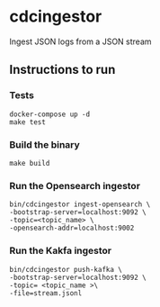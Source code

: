 # cdcingestor

Ingest JSON logs from a JSON stream

## Instructions to run

### Tests

```shell
docker-compose up -d
make test
```

### Build the binary

```shell
make build
```

### Run the Opensearch ingestor

```shell
bin/cdcingestor ingest-opensearch \ 
-bootstrap-server=localhost:9092 \ 
-topic=<topic_name> \ 
-opensearch-addr=localhost:9002
```

### Run the Kakfa ingestor

```shell
bin/cdcingestor push-kafka \ 
-bootstrap-server=localhost:9092 \ 
-topic= <topic_name >\ 
-file=stream.jsonl

```
